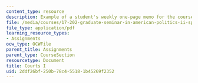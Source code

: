 ```yaml
---
content_type: resource
description: Example of a student's weekly one-page memo for the course.
file: /media/courses/17-202-graduate-seminar-in-american-politics-ii-spring-2010/2ddf26bf250b78c455181b45269f2352_MIT17_202S10_Courts_I.pdf
file_type: application/pdf
learning_resource_types:
- Assignments
ocw_type: OCWFile
parent_title: Assignments
parent_type: CourseSection
resourcetype: Document
title: Courts I
uid: 2ddf26bf-250b-78c4-5518-1b45269f2352
---
```

